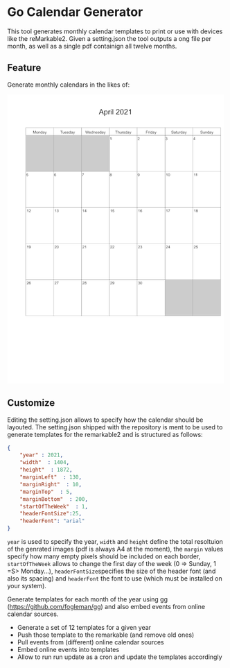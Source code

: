 # Go Calendar Generator

This tool generates monthly calendar templates to print or use with devices like the reMarkable2.
Given a setting.json the tool outputs a ong file per month, as well as a single pdf containign all twelve months.

## Feature
Generate monthly calendars in the likes of:

![example calendar for april](https://github.com/floAr/CalenderGeneratorGo/blob/main/example.png "example calendar for april")


## Customize

Editing the setting.json allows to specify how the calendar should be layouted. The setting.json shipped with the repository is ment to be used to generate templates for the remarkable2 and is structured as follows:

~~~json
{
    "year" : 2021, 
    "width"  : 1404,
    "height"  : 1872,
    "marginLeft"  : 130,
    "marginRight"  : 10,
    "marginTop"  : 5,
    "marginBottom"  : 200,
    "startOfTheWeek"  : 1,
    "headerFontSize":25,
    "headerFont": "arial"
}
~~~
`year` is used to specify the year, `width` and `height` define the total resoltuion of the genrated images (pdf is always A4 at the moment), the `margin` values specify how many empty pixels should be included on each border, `startOfTheWeek` allows to change the first day of the week (0 => Sunday, 1 =S> Monday...), `headerFontSize`specifies the size of the header font (and also its spacing) and `headerFont` the font to use (which must be installed on your system).


Generate templates for each month of the year using gg (https://github.com/fogleman/gg) and also embed events from online calendar sources. 

* Generate a set of 12 templates for a given year
* Push those template to the remarkable (and remove old ones)
* Pull events from (different) online calendar sources
* Embed online events into templates
* Allow to run run update as a cron and update the templates accordingly
